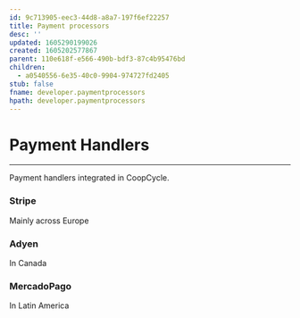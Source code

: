 ```yaml
---
id: 9c713905-eec3-44d8-a8a7-197f6ef22257
title: Payment processors
desc: ''
updated: 1605290199026
created: 1605202577867
parent: 110e618f-e566-490b-bdf3-87c4b95476bd
children:
  - a0540556-6e35-40c0-9904-974727fd2405
stub: false
fname: developer.paymentprocessors
hpath: developer.paymentprocessors
---
```

<!-- CSS -->

<link rel="stylesheet" href="https://cdn.jsdelivr.net/npm/bootstrap@4.5.3/dist/css/bootstrap.min.css" integrity="sha384-TX8t27EcRE3e/ihU7zmQxVncDAy5uIKz4rEkgIXeMed4M0jlfIDPvg6uqKI2xXr2" crossorigin="anonymous">
<!-- jQuery and JS bundle w/ Popper.js -->
<script src="https://code.jquery.com/jquery-3.5.1.slim.min.js" integrity="sha384-DfXdz2htPH0lsSSs5nCTpuj/zy4C+OGpamoFVy38MVBnE+IbbVYUew+OrCXaRkfj" crossorigin="anonymous"></script>
<script src="https://cdn.jsdelivr.net/npm/bootstrap@4.5.3/dist/js/bootstrap.bundle.min.js" integrity="sha384-ho+j7jyWK8fNQe+A12Hb8AhRq26LrZ/JpcUGGOn+Y7RsweNrtN/tE3MoK7ZeZDyx" crossorigin="anonymous"></script>
<!-- Font Awesome -->
<script src="https://kit.fontawesome.com/489c6dd9c4.js" crossorigin="anonymous"></script>

# Payment Handlers

* * *

Payment handlers integrated in CoopCycle.

### Stripe

Mainly across Europe

### Adyen

In Canada

### MercadoPago

In Latin America

